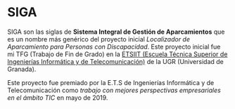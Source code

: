 # SIGA

SIGA son las siglas de **Sistema Integral de Gestión de Aparcamientos** que es un nombre más genérico del proyecto inicial *Localizador de Aparcamiento para Personas con Discapacidad*. Este proyecto inicial fue mi TFG (Trabajo de Fin de Grado) en la [ETSIIT (Escuela Técnica Superior de Ingenierías Informática y de Telecomunicación)](https://etsiit.ugr.es/) de la UGR (Universidad de Granada).

Este proyecto fue premiado por la E.T.S de Ingenierías Informática y de Telecomunicación como *trabajo con mejores perspectivas empresariales en el ámbito TIC* en mayo de 2019.
